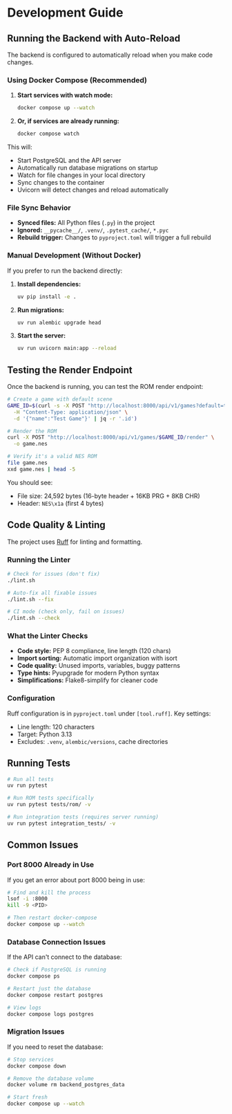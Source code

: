 # Development Guide

## Running the Backend with Auto-Reload

The backend is configured to automatically reload when you make code changes.

### Using Docker Compose (Recommended)

1. **Start services with watch mode:**
   ```bash
   docker compose up --watch
   ```

2. **Or, if services are already running:**
   ```bash
   docker compose watch
   ```

This will:
- Start PostgreSQL and the API server
- Automatically run database migrations on startup
- Watch for file changes in your local directory
- Sync changes to the container
- Uvicorn will detect changes and reload automatically

### File Sync Behavior

- **Synced files:** All Python files (`.py`) in the project
- **Ignored:** `__pycache__/`, `.venv/`, `.pytest_cache/`, `*.pyc`
- **Rebuild trigger:** Changes to `pyproject.toml` will trigger a full rebuild

### Manual Development (Without Docker)

If you prefer to run the backend directly:

1. **Install dependencies:**
   ```bash
   uv pip install -e .
   ```

2. **Run migrations:**
   ```bash
   uv run alembic upgrade head
   ```

3. **Start the server:**
   ```bash
   uv run uvicorn main:app --reload
   ```

## Testing the Render Endpoint

Once the backend is running, you can test the ROM render endpoint:

```bash
# Create a game with default scene
GAME_ID=$(curl -s -X POST "http://localhost:8000/api/v1/games?default=true" \
  -H "Content-Type: application/json" \
  -d '{"name":"Test Game"}' | jq -r '.id')

# Render the ROM
curl -X POST "http://localhost:8000/api/v1/games/$GAME_ID/render" \
  -o game.nes

# Verify it's a valid NES ROM
file game.nes
xxd game.nes | head -5
```

You should see:
- File size: 24,592 bytes (16-byte header + 16KB PRG + 8KB CHR)
- Header: `NES\x1a` (first 4 bytes)

## Code Quality & Linting

The project uses [Ruff](https://docs.astral.sh/ruff/) for linting and formatting.

### Running the Linter

```bash
# Check for issues (don't fix)
./lint.sh

# Auto-fix all fixable issues
./lint.sh --fix

# CI mode (check only, fail on issues)
./lint.sh --check
```

### What the Linter Checks

- **Code style:** PEP 8 compliance, line length (120 chars)
- **Import sorting:** Automatic import organization with isort
- **Code quality:** Unused imports, variables, buggy patterns
- **Type hints:** Pyupgrade for modern Python syntax
- **Simplifications:** Flake8-simplify for cleaner code

### Configuration

Ruff configuration is in `pyproject.toml` under `[tool.ruff]`. Key settings:
- Line length: 120 characters
- Target: Python 3.13
- Excludes: `.venv`, `alembic/versions`, cache directories

## Running Tests

```bash
# Run all tests
uv run pytest

# Run ROM tests specifically
uv run pytest tests/rom/ -v

# Run integration tests (requires server running)
uv run pytest integration_tests/ -v
```

## Common Issues

### Port 8000 Already in Use

If you get an error about port 8000 being in use:

```bash
# Find and kill the process
lsof -i :8000
kill -9 <PID>

# Then restart docker-compose
docker compose up --watch
```

### Database Connection Issues

If the API can't connect to the database:

```bash
# Check if PostgreSQL is running
docker compose ps

# Restart just the database
docker compose restart postgres

# View logs
docker compose logs postgres
```

### Migration Issues

If you need to reset the database:

```bash
# Stop services
docker compose down

# Remove the database volume
docker volume rm backend_postgres_data

# Start fresh
docker compose up --watch
```
